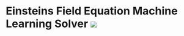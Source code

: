# Einsteins Field Equation Machine Learning Solver ![](https://img.shields.io/badge/python-3.7+-blue.svg)
